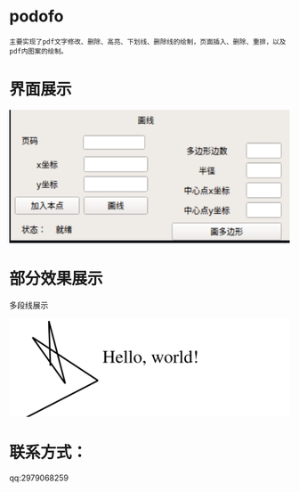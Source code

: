 # podofo

    主要实现了pdf文字修改、删除、高亮、下划线、删除线的绘制，页面插入、删除、重排，以及pdf内图案的绘制。

# 界面展示

   ![face](img/face.png) 

# 部分效果展示

多段线展示

![duoduanxian](img/duoduanxian.png) 

# 联系方式：
    
qq:2979068259


